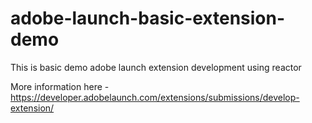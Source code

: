 # adobe-launch-basic-extension-demo
This is basic demo adobe launch extension development using reactor 

More information here - https://developer.adobelaunch.com/extensions/submissions/develop-extension/  
